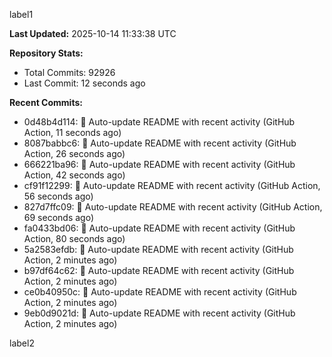 
label1 
<!-- ACTIVITY_START -->
**Last Updated:** 2025-10-14 11:33:38 UTC

**Repository Stats:**
- Total Commits: 92926
- Last Commit: 12 seconds ago

**Recent Commits:**
- 0d48b4d114: 🤖 Auto-update README with recent activity (GitHub Action, 11 seconds ago)
- 8087babbc6: 🤖 Auto-update README with recent activity (GitHub Action, 26 seconds ago)
- 666221ba96: 🤖 Auto-update README with recent activity (GitHub Action, 42 seconds ago)
- cf91f12299: 🤖 Auto-update README with recent activity (GitHub Action, 56 seconds ago)
- 827d7ffc09: 🤖 Auto-update README with recent activity (GitHub Action, 69 seconds ago)
- fa0433bd06: 🤖 Auto-update README with recent activity (GitHub Action, 80 seconds ago)
- 5a2583efdb: 🤖 Auto-update README with recent activity (GitHub Action, 2 minutes ago)
- b97df64c62: 🤖 Auto-update README with recent activity (GitHub Action, 2 minutes ago)
- ce0b40950c: 🤖 Auto-update README with recent activity (GitHub Action, 2 minutes ago)
- 9eb0d9021d: 🤖 Auto-update README with recent activity (GitHub Action, 2 minutes ago)
<!-- ACTIVITY_END -->

label2
